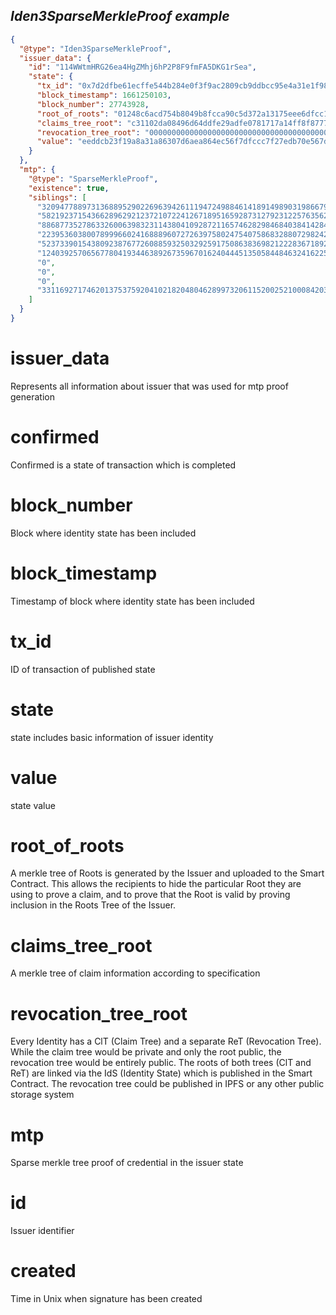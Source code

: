 <h2> <i> Iden3SparseMerkleProof example </i> </h2>

```json
{
  "@type": "Iden3SparseMerkleProof",
  "issuer_data": {
    "id": "114WWtmHRG26ea4HgZMhj6hP2P8F9fmFA5DKG1rSea",
    "state": {
      "tx_id": "0x7d2dfbe61ecffe544b284e0f3f9ac2809cb9ddbcc95e4a31e1f985b46ab608c7",
      "block_timestamp": 1661250103,
      "block_number": 27743928,
      "root_of_roots": "01248c6acd754b8049b8fcca90c5d372a13175eee6dfcc11f9b862a2c211120c",
      "claims_tree_root": "c31102da08496d64ddfe29adfe0781717a14ff8f87775970003e46ab4002ac24",
      "revocation_tree_root": "0000000000000000000000000000000000000000000000000000000000000000",
      "value": "eeddcb23f19a8a31a86307d6aea864ec56f7dfccc7f27edb70e567d95cca7522"
    }
  },
  "mtp": {
    "@type": "SparseMerkleProof",
    "existence": true,
    "siblings": [
      "3209477889731368895290226963942611194724988461418914989031986679474662665977",
      "5821923715436628962921237210722412671895165928731279231225763562513832742516",
      "8868773527863326006398323114380410928721165746282984684038414284639192202613",
      "223953603800789996602416888960727263975802475407586832880729824276914409729",
      "5237339015438092387677260885932503292591750863836982122283671892562100201578",
      "12403925706567780419344638926735967016240444513505844846324162258360029163796",
      "0",
      "0",
      "0",
      "331169271746201375375920410218204804628997320611520025210008420361907998657"
    ]
  }
}
```

# issuer_data 

Represents all information about issuer that was used for mtp proof generation

# confirmed

Confirmed is a state of transaction which is completed

# block_number

Block where identity state has been included

# block_timestamp

Timestamp of block where identity state has been included

# tx_id

ID of transaction of published state


# state

state includes basic information of issuer identity


# value

state value

# root_of_roots


A merkle tree of Roots is generated by the Issuer and uploaded to the Smart Contract. This allows the recipients to hide the particular Root they are using to prove a claim, and to prove that the Root is valid by proving inclusion in the Roots Tree of the Issuer.


# claims_tree_root

A merkle tree of claim information according to specification


# revocation_tree_root

Every Identity has a ClT (Claim Tree) and a separate ReT (Revocation Tree). While the claim tree would be private and only the root public, the revocation tree would be entirely public. The roots of both trees (ClT and ReT) are linked via the IdS (Identity State) which is published in the Smart Contract. The revocation tree could be published in IPFS or any other public storage system


# mtp

Sparse merkle tree proof of credential in the issuer state

# id 

Issuer identifier

# created 

Time in Unix when signature has been created

